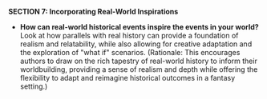 
**SECTION 7: Incorporating Real-World Inspirations**
- **How can real-world historical events inspire the events in your world?** Look at how parallels with real history can provide a foundation of realism and relatability, while also allowing for creative adaptation and the exploration of "what if" scenarios. (Rationale: This encourages authors to draw on the rich tapestry of real-world history to inform their worldbuilding, providing a sense of realism and depth while offering the flexibility to adapt and reimagine historical outcomes in a fantasy setting.)